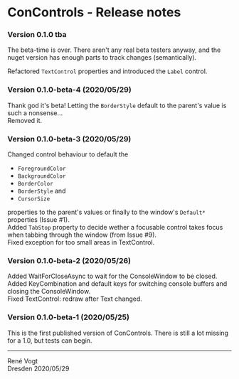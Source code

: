 # ConControls - Release notes

### Version 0.1.0 tba

The beta-time is over. There aren't any real beta testers anyway, and the nuget version has enough parts to
track changes (semantically).

Refactored `TextControl` properties and introduced the `Label` control.

### Version 0.1.0-beta-4 (2020/05/29)

Thank god it's beta! Letting the `BorderStyle` default to the parent's value is such a nonsense...  
Removed it.

### Version 0.1.0-beta-3 (2020/05/29)

Changed control behaviour to default the
- `ForegroundColor`
- `BackgroundColor`
- `BorderColor`
- `BorderStyle` and
- `CursorSize`

properties to the parent's values or finally to the window's `Default*` properties (Issue #1).  
Added `TabStop` property to decide wether a focusable control takes focus when tabbing through the window (from Issue #9).  
Fixed exception for too small areas in TextControl.

### Version 0.1.0-beta-2 (2020/05/26)

Added WaitForCloseAsync to wait for the ConsoleWindow to be closed.  
Added KeyCombination and default keys for switching console buffers and closing the ConsoleWindow.  
Fixed TextControl: redraw after Text changed.

### Version 0.1.0-beta-1 (2020/05/25)

This is the first published version of ConControls. There is still a lot missing for a 1.0, but tests can begin.

---
Ren&eacute; Vogt  
Dresden 2020/05/29